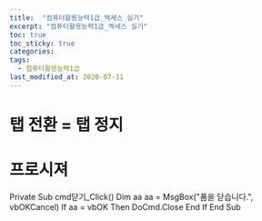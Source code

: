 ```yaml
---
title:  "컴퓨터활용능력1급_엑세스 실기"
excerpt: "컴퓨터활용능력1급_엑세스 실기"
toc: true
toc_sticky: true
categories:
tags:
  - 컴퓨터활용능력1급
last_modified_at: 2020-07-11
---
```

# 탭 전환 = 탭 정지

# 프로시져

Private Sub cmd닫기_Click()
    Dim aa
    aa = MsgBox("폼을 닫습니다.", vbOKCancel)
    If aa = vbOK Then
        DoCmd.Close
    End If
End Sub
